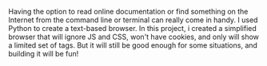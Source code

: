 Having the option to read online documentation or find something on the Internet from the command line or terminal can really come in handy. 
I used Python to create a text-based browser. In this project, i created a simplified browser that will ignore JS and CSS, won't have cookies, and only will show a limited set of tags. 
But it will still be good enough for some situations, and building it will be fun!
